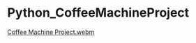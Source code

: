 # Python_CoffeeMachineProject

[Coffee Machine Project.webm](https://user-images.githubusercontent.com/84688009/236936952-ca41d281-644f-4a6d-9ab9-853f437ece79.webm)

